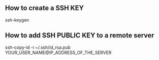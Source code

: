
## How to create a SSH KEY

ssh-keygen

## How to add SSH PUBLIC KEY to a remote server

ssh-copy-id -i ~/.ssh/id_rsa.pub YOUR_USER_NAME@IP_ADDRESS_OF_THE_SERVER
